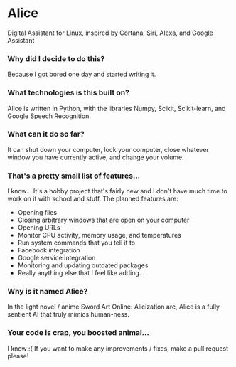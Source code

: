 # Alice

Digital Assistant for Linux, inspired by Cortana, Siri, Alexa, and Google Assistant

### Why did I decide to do this?

Because I got bored one day and started writing it.

### What technologies is this built on?

Alice is written in Python, with the libraries Numpy, Scikit, Scikit-learn, and
Google Speech Recognition.

### What can it do so far?

It can shut down your computer, lock your computer, close whatever window you
have currently active, and change your volume.

### That's a pretty small list of features...

I know... It's a hobby project that's fairly new and I don't have much time to
work on it with school and stuff. The planned features are:

 - Opening files
 - Closing arbitrary windows that are open on your computer
 - Opening URLs
 - Monitor CPU activity, memory usage, and temperatures
 - Run system commands that you tell it to
 - Facebook integration
 - Google service integration
 - Monitoring and updating outdated packages
 - Really anything else that I feel like adding...

### Why is it named Alice?

In the light novel / anime Sword Art Online: Alicization arc, Alice is a fully
sentient AI that truly mimics human-ness.

### Your code is crap, you boosted animal...

I know :( If you want to make any improvements / fixes, make a pull request
please!

